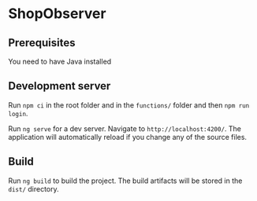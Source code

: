 # ShopObserver

## Prerequisites

You need to have Java installed

## Development server

Run `npm ci` in the root folder and in the `functions/` folder and then `npm run login`.

Run `ng serve` for a dev server. Navigate to `http://localhost:4200/`. The application will automatically reload if you change any of the source files.

## Build

Run `ng build` to build the project. The build artifacts will be stored in the `dist/` directory.
